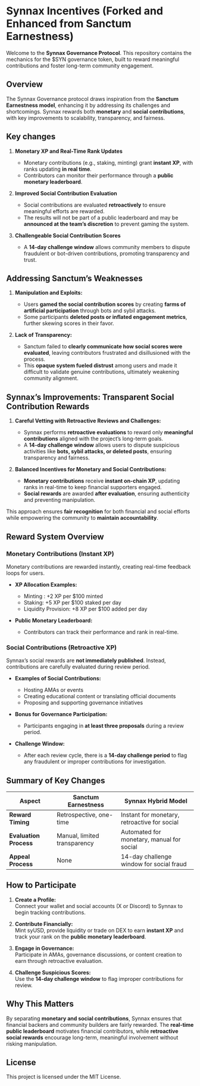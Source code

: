 # Synnax Incentives (Forked and Enhanced from Sanctum Earnestness)

Welcome to the **Synnax Governance Protocol**. This repository contains the mechanics for the $SYN governance token, built to reward meaningful contributions and foster long-term community engagement.



## Overview

The Synnax Governance protocol draws inspiration from the **Sanctum Earnestness model**, enhancing it by addressing its challenges and shortcomings. Synnax rewards both **monetary** and **social contributions**, with key improvements to scalability, transparency, and fairness.



## Key changes

1. **Monetary XP and Real-Time Rank Updates**  
   - Monetary contributions (e.g., staking, minting) grant **instant XP**, with ranks updating **in real time**.
   - Contributors can monitor their performance through a **public monetary leaderboard**.

2. **Improved Social Contribution Evaluation**  
   - Social contributions are evaluated **retroactively** to ensure meaningful efforts are rewarded.  
   - The results will not be part of a public leaderboard and may be **announced at the team’s discretion** to prevent gaming the system.

3. **Challengeable Social Contribution Scores**  
   - A **14-day challenge window** allows community members to dispute fraudulent or bot-driven contributions, promoting transparency and trust.



## Addressing Sanctum’s Weaknesses


1. **Manipulation and Exploits:**  
   - Users **gamed the social contribution scores** by creating **farms of artificial participation** through bots and sybil attacks.  
   - Some participants **deleted posts or inflated engagement metrics**, further skewing scores in their favor. 

2. **Lack of Transparency:**  
   - Sanctum failed to **clearly communicate how social scores were evaluated**, leaving contributors frustrated and disillusioned with the process.  
   - This **opaque system fueled distrust** among users and made it difficult to validate genuine contributions, ultimately weakening community alignment.
  

## **Synnax’s Improvements: Transparent Social Contribution Rewards**

1. **Careful Vetting with Retroactive Reviews and Challenges:**  
   - Synnax performs **retroactive evaluations** to reward only **meaningful contributions** aligned with the project’s long-term goals.  
   - A **14-day challenge window** allows users to dispute suspicious activities like **bots, sybil attacks, or deleted posts**, ensuring transparency and fairness.  

2. **Balanced Incentives for Monetary and Social Contributions:**  
   - **Monetary contributions** receive **instant on-chain XP**, updating ranks in real-time to keep financial supporters engaged.  
   - **Social rewards** are awarded **after evaluation**, ensuring authenticity and preventing manipulation.  

This approach ensures **fair recognition** for both financial and social efforts while empowering the community to **maintain accountability**.




## Reward System Overview

### **Monetary Contributions (Instant XP)**

Monetary contributions are rewarded instantly, creating real-time feedback loops for users.

- **XP Allocation Examples:**  
  - Minting : +2 XP per $100 minted
  - Staking: +5 XP per $100 staked per day
  - Liquidity Provision: +8 XP per $100 added per day 
  
- **Public Monetary Leaderboard:**  
  - Contributors can track their performance and rank in real-time.



### **Social Contributions (Retroactive XP)**

Synnax’s social rewards are **not immediately published**. Instead, contributions are carefully evaluated during review period. 

- **Examples of Social Contributions:**  
  - Hosting AMAs or events  
  - Creating educational content or translating official documents  
  - Proposing and supporting governance initiatives  

- **Bonus for Governance Participation:**  
  - Participants engaging in **at least three proposals** during a review period. 

- **Challenge Window:**  
  - After each review cycle, there is a **14-day challenge period** to flag any fraudulent or improper contributions for investigation.



## Summary of Key Changes

| **Aspect**                     | **Sanctum Earnestness**                 | **Synnax Hybrid Model**                   |
|---------------------------------|------------------------------------------|-------------------------------------------|
| **Reward Timing**               | Retrospective, one-time                 | Instant for monetary, retroactive for social |
| **Evaluation Process**          | Manual, limited transparency            | Automated for monetary, manual for social |
| **Appeal Process**              | None                                    | 14-day challenge window for social fraud |


## How to Participate

1. **Create a Profile:**  
   Connect your wallet and social accounts (X or Discord) to Synnax to begin tracking contributions.

2. **Contribute Financially:**  
   Mint syUSD, provide liquidity or trade on DEX to earn **instant XP** and track your rank on the **public monetary leaderboard**.

3. **Engage in Governance:**  
   Participate in AMAs, governance discussions, or content creation to earn through retroactive evaluation.

4. **Challenge Suspicious Scores:**  
   Use the **14-day challenge window** to flag improper contributions for review.


## Why This Matters

By separating **monetary and social contributions**, Synnax ensures that financial backers and community builders are fairly rewarded. The **real-time public leaderboard** motivates financial contributors, while **retroactive social rewards** encourage long-term, meaningful involvement without risking manipulation.


## License

This project is licensed under the MIT License.
